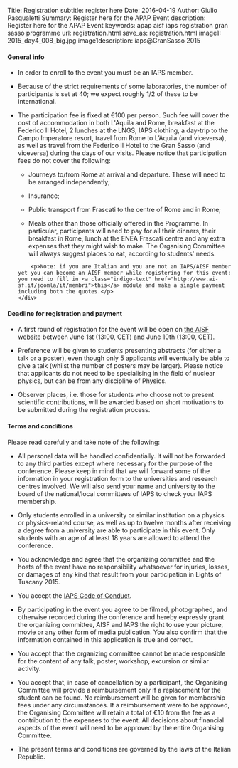 Title: Registration
subtitle: register here
Date: 2016-04-19
Author: Giulio Pasqualetti
Summary: Register here for the APAP Event
description: Register here for the APAP Event
keywords: apap aisf iaps registration gran sasso programme
url: registration.html
save_as: registration.html
image1: 2015_day4_008_big.jpg
image1description: iaps@GranSasso 2015


<div class="section">
  <!-- <div class="section"> -->
  <!--   <div class="row"> -->
  <!--     <div class="col s12"> -->
  <!-- 	<h4>October, 15: Registrations are now closed. Thank you!</h4> -->
  <!-- 	<p><span style="text-decoration: line-through;" >We will soon contact the participants by email.</span></p> -->
  <!-- 	<p>November, 10: Finish of the registration process: participants have been selected.</p> -->
  <!--     </div> -->
  <!--   </div> -->
  <!-- </div> -->
  
  <div class="row">
    <div class="col s12">
      <h4>General info</h4>
      <ul>
	<li>
	  <p>In order to enroll to the event you must be an IAPS member.</p>
	</li><li>
	  <p>Because of the strict requirements of some laboratories, the number of participants is set at 40; we expect roughly 1/2 of these to be international.</p>
	</li><li>
	  <p>The participation fee is fixed at €100 per person. Such fee will cover the cost of accommodation in both L'Aquila and Rome, breakfast at the Federico II Hotel, 2 lunches at the LNGS, IAPS clothing, a day-trip to the Campo Imperatore resort, travel from Rome to L’Aquila (and viceversa), as well as travel from the Federico II Hotel to the Gran Sasso (and viceversa) during the days of our visits. Please notice that participation fees do not cover the following:
	    <ul>
	      <li><p>Journeys to/from Rome at arrival and departure. These will need to be arranged independently;</p></li>
<li><p>Insurance;</p></li>
<li><p>Public transport from Frascati to the centre of Rome and in Rome;</p></li>
	      <li><p>Meals other than those officially offered in the Programme. In particular, participants will need to pay for all their dinners, their breakfast in Rome, lunch at the ENEA Frascati centre and any extra expenses that they might wish to make. The Organising Committee will always suggest places to eat, according to students' needs. </p></li>
	      </ul></p>

	    <p>Note: if you are Italian and you are not an IAPS/AISF member yet you can become an AISF member while registering for this event: you need to fill in <a class="indigo-text" href="http://www.ai-sf.it/joomla/it/membri">this</a> module and make a single payment including both the quotes.</p>
    </div>
  </div>
</div>
<!-- <div class="section"> -->
<!-- 	<div class="row"> -->
<!-- 	  <div class="col s12"> -->
<!-- 	    <h4>Registration form</h4> -->
<!-- 	     <iframe id="JotFormIFrame" onload="window.parent.scrollTo(0,0)" allowtransparency="true" src="https://secure.jotformpro.com/form/52684078386973" frameborder="0" style="width:100%; height:514px; border:none;" scrolling="yes"> </iframe> <script type="text/javascript"> window.handleIFrameMessage = function(e) { var args = e.data.split(":"); var iframe = document.getElementById("JotFormIFrame"); if (!iframe) return; switch (args[0]) { case "scrollIntoView": iframe.scrollIntoView(); break; case "setHeight": iframe.style.height = args[1] + "px"; break; case "collapseErrorPage": if (iframe.clientHeight > window.innerHeight) { iframe.style.height = window.innerHeight + "px"; } break; case "reloadPage": window.location.reload(); break; } }; if (window.addEventListener) { window.addEventListener("message", handleIFrameMessage, false); } else if (window.attachEvent) { window.attachEvent("onmessage", handleIFrameMessage); } </script> -->
<!-- 	  </div> -->
<!-- 	</div> -->
<!-- </div> -->

<div class="section">
  <div class="row">
    <div class="col s12">
      <h4>Deadline for registration and payment</h4>
      <ul>
	<li><p>A first round of registration for the event will be open on <a class="indigo-text" href="http://www.ai-sf.it">the AISF website</a> between June 1st (13:00, CET) and June 10th (13:00, CET).</p></li>
	<li><p>Preference will be given to students presenting abstracts (for either a talk or a poster), even though only 5 applicants will eventually be able to give a talk (whilst the number of posters may be larger). Please notice that applicants do not need to be specialising in the field of nuclear physics, but can be from any discipline of Physics.</p></li>
	    <li><p>Observer places, i.e. those for students who choose not to present scientific contributions, will be awarded based on short motivations to be submitted during the registration process.</p></li> 
      </ul>
    </div>
  </div>
</div>

<div id="terms-and-conditions" class="section">
  <div class="row">
    <div class="col s12">
      <h4>Terms and conditions</h4>
      Please read carefully and take note of the following:
      <ul>
	<li>
	  <p>All personal data will be handled confidentially. It will not be forwarded to any third parties except where necessary for the purpose of the conference. Please keep in mind that we will forward some of the information in your registration form to the universities and research centres involved. We will also send your name and university to the board of the national/local committees of IAPS to check your IAPS membership.</p>
	  </li><li>
	  <p>Only students enrolled in a university or similar institution on a physics or physics-related course, as well as up to twelve months after receiving a degree from a university are able to participate in this event. Only students with an age of at least 18 years are allowed to attend the conference.</p>
	</li><li>
	  <p>You acknowledge and agree that the organizing committee and the hosts of the event have no responsibility whatsoever for injuries, losses, or damages of any kind that result from your participation in Lights of Tuscany 2015.</p>
	  </li><li>
	  <p>You accept the <a class="indigo-text" href="files/IAPS_Code_of_Conduct.pdf">IAPS Code of Conduct</a>.</p>
	  </li><li>
	  <p>By participating in the event you agree to be filmed, photographed, and otherwise recorded during the conference and hereby expressly grant the organizing committee, AISF and IAPS the right to use your picture, movie or any other form of media publication. You also confirm that the information contained in this application is true and correct.</p>
	</li><li>
	  <p>You accept that the organizing committee cannot be made responsible for the content of any talk, poster, workshop, excursion or similar activity.</p>
	</li><li>
	  <p>You accept that, in case of cancellation by a participant, the Organising Committee will provide a reimbursement only if a replacement for the student can be found. No reimbursement will be given for membership fees under any circumstances. If a reimbursement were to be approved, the Organising Committee will retain a total of €10 from the fee as a contribution to the expenses to the event. All decisions about financial aspects of the event will need to be approved by the entire Organising Committee.</p>
	</li><li>
	  <p>The present terms and conditions are governed by the laws of the Italian Republic.</p>
	</li>
      </ul>
    </div>
  </div>
</div>
